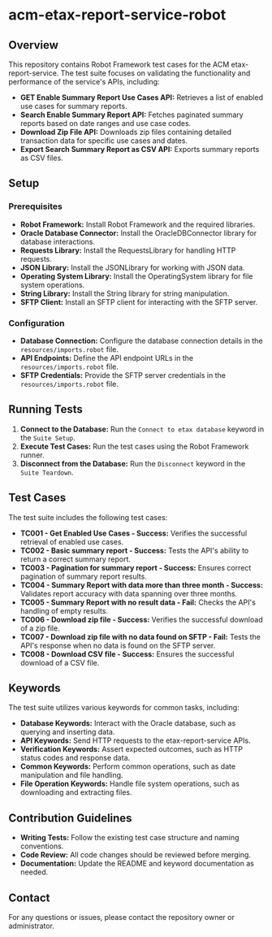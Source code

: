 # acm-etax-report-service-robot

## Overview

This repository contains Robot Framework test cases for the ACM etax-report-service. The test suite focuses on validating the functionality and performance of the service's APIs, including:

* **GET Enable Summary Report Use Cases API:** Retrieves a list of enabled use cases for summary reports.
* **Search Enable Summary Report API:** Fetches paginated summary reports based on date ranges and use case codes.
* **Download Zip File API:** Downloads zip files containing detailed transaction data for specific use cases and dates.
* **Export Search Summary Report as CSV API:** Exports summary reports as CSV files.

## Setup

### Prerequisites

* **Robot Framework:** Install Robot Framework and the required libraries.
* **Oracle Database Connector:** Install the OracleDBConnector library for database interactions.
* **Requests Library:** Install the RequestsLibrary for handling HTTP requests.
* **JSON Library:** Install the JSONLibrary for working with JSON data.
* **Operating System Library:** Install the OperatingSystem library for file system operations.
* **String Library:** Install the String library for string manipulation.
* **SFTP Client:** Install an SFTP client for interacting with the SFTP server.

### Configuration

* **Database Connection:** Configure the database connection details in the `resources/imports.robot` file.
* **API Endpoints:** Define the API endpoint URLs in the `resources/imports.robot` file.
* **SFTP Credentials:** Provide the SFTP server credentials in the `resources/imports.robot` file.

## Running Tests

1. **Connect to the Database:** Run the `Connect to etax database` keyword in the `Suite Setup`.
2. **Execute Test Cases:** Run the test cases using the Robot Framework runner.
3. **Disconnect from the Database:** Run the `Disconnect` keyword in the `Suite Teardown`.

## Test Cases

The test suite includes the following test cases:

* **TC001 - Get Enabled Use Cases - Success:** Verifies the successful retrieval of enabled use cases.
* **TC002 - Basic summary report - Success:** Tests the API's ability to return a correct summary report.
* **TC003 - Pagination for summary report - Success:** Ensures correct pagination of summary report results.
* **TC004 - Summary Report with data more than three month - Success:** Validates report accuracy with data spanning over three months.
* **TC005 - Summary Report with no result data - Fail:** Checks the API's handling of empty results.
* **TC006 - Download zip file - Success:** Verifies the successful download of a zip file.
* **TC007 - Download zip file with no data found on SFTP - Fail:** Tests the API's response when no data is found on the SFTP server.
* **TC008 - Download CSV file - Success:** Ensures the successful download of a CSV file.

## Keywords

The test suite utilizes various keywords for common tasks, including:

* **Database Keywords:** Interact with the Oracle database, such as querying and inserting data.
* **API Keywords:** Send HTTP requests to the etax-report-service APIs.
* **Verification Keywords:** Assert expected outcomes, such as HTTP status codes and response data.
* **Common Keywords:** Perform common operations, such as date manipulation and file handling.
* **File Operation Keywords:** Handle file system operations, such as downloading and extracting files.

## Contribution Guidelines

* **Writing Tests:** Follow the existing test case structure and naming conventions.
* **Code Review:** All code changes should be reviewed before merging.
* **Documentation:** Update the README and keyword documentation as needed.

## Contact

For any questions or issues, please contact the repository owner or administrator.